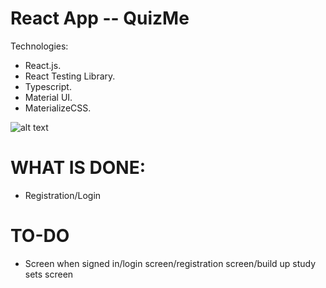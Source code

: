 # React App -- QuizMe 

Technologies:  
- React.js. 
- React Testing Library. 
- Typescript. 
- Material UI. 
- MaterializeCSS. 

![alt text](sample.jpg)

# WHAT IS DONE:  
- Registration/Login

# TO-DO
- Screen when signed in/login screen/registration screen/build up study sets screen

